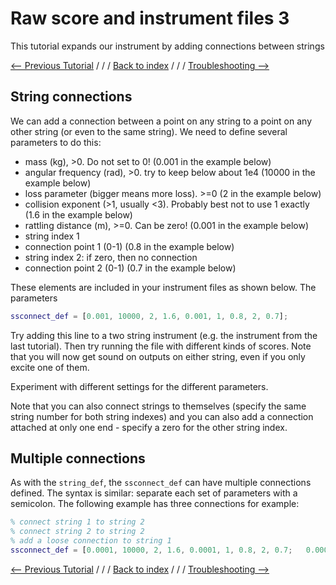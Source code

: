 # Raw score and instrument files 3
This tutorial expands our instrument by adding connections between strings

[<-- Previous Tutorial](https://tommmmudd.github.io/ness-tools/tutorials/raw-files-tutorial2/) / / / [Back to index](https://tommmmudd.github.io/ness-tools/) / / / [Troubleshooting -->](https://tommmmudd.github.io/ness-tools/tutorials/raw-files-tutorial4/)

## String connections
We can add a connection between a point on any string to a point on any other string (or even to the same string). We need to define several parameters to do this:

- mass (kg), >0. Do not set to 0!   (0.001 in the example below)
- angular frequency (rad), >0. try to keep below about 1e4   (10000 in the example below)
- loss parameter (bigger means more loss). >=0      (2 in the example below)
- collision exponent (>1, usually <3). Probably best not to use 1 exactly  (1.6 in the example below)
- rattling distance (m), >=0. Can be zero!   (0.001 in the example below)
- string index 1
- connection point 1 (0-1)  (0.8 in the example below)
- string index 2: if zero, then no connection
- connection point 2 (0-1)  (0.7 in the example below)

These elements are included in your instrument files as shown below. The parameters 
```matlab
ssconnect_def = [0.001, 10000, 2, 1.6, 0.001, 1, 0.8, 2, 0.7];
```

Try adding this line to a two string instrument (e.g. the instrument from the last tutorial). Then try running the file with different kinds of scores. Note that you will now get sound on outputs on either string, even if you only excite one of them.

Experiment with different settings for the different parameters.

Note that you can also connect strings to themselves (specify the same string number for both string indexes) and you can also add a connection attached at only one end - specify a zero for the other string index.

## Multiple connections
As with the ```string_def```, the ```ssconnect_def``` can have multiple connections defined. The syntax is similar: separate each set of parameters with a semicolon. The following example has three connections for example:

```matlab
% connect string 1 to string 2
% connect string 2 to string 2
% add a loose connection to string 1
ssconnect_def = [0.0001, 10000, 2, 1.6, 0.0001, 1, 0.8, 2, 0.7;   0.0001, 10000, 2, 1.6, 0.0001, 2, 0.1, 2, 0.95;   0.0001, 10000, 2, 1.6, 0.0001, 1, 0.8, 0, 0.7];
```

[<-- Previous Tutorial](https://tommmmudd.github.io/ness-tools/tutorials/raw-files-tutorial2/) / / / [Back to index](https://tommmmudd.github.io/ness-tools/) / / / [Troubleshooting -->](https://tommmmudd.github.io/ness-tools/tutorials/raw-files-tutorial4/)

